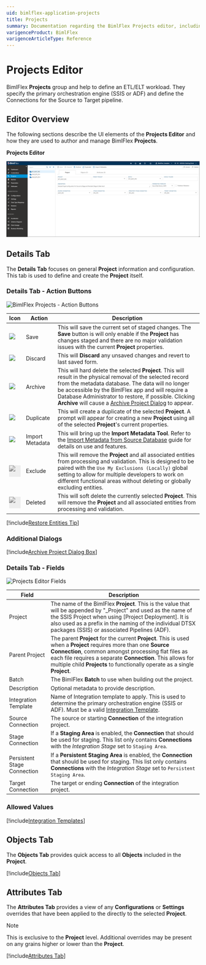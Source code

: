 ```yaml
---
uid: bimlflex-application-projects
title: Projects
summary: Documentation regarding the BimlFlex Projects editor, including editor fields, action buttons, field descriptions, setting options, and overrides.
varigenceProduct: BimlFlex
varigenceArticleType: Reference
---
```

# Projects Editor

BimlFlex **Projects** group and help to define an ETL/ELT workload. They specify the primary orchestration engine (SSIS or ADF) and define the  Connections for the Source to Target pipeline.

## Editor Overview

The following sections describe the UI elements of the **Projects Editor** and how they are used to author and manage BimlFlex **Projects**.

**Projects Editor**  

![BimlFlex Project Editor](images/bfx-projects-editor-overview.png "BimlFlex Project Editor")

## Details Tab

The **Details Tab** focuses on general **Project** information and configuration.  This tab is used to define and create the **Project** itself.

### Details Tab - Action Buttons

![BimlFlex Projects - Action Buttons](images/bfx-projects-action-buttons.png "BimlFlex Projects - Action Buttons")

|Icon|Action|Description|
|-|-|-|
|<div class="icon-col m-5"><img src="images/svg-icons/save.svg" /></div>|Save|This will save the current set of staged changes.  The **Save** button is will only enable if the **Project** has changes staged and there are no major validation issues with the current **Project** properties.|
| <div class="icon-col m-5"><img src="images/svg-icons/discard.svg" /></div> | Discard | This will **Discard** any unsaved changes and revert to last saved form. |
|<div class="icon-col m-5"><img src="images/svg-icons/archive-delete.svg" /></div>|Archive|This will hard delete the selected **Project**.  This will result in the physical removal of the selected record from the metadata database.  The data will no longer be accessible by the BimlFlex app and will require a Database Administrator to restore, if possible. Clicking **Archive** will cause a [Archive Project Dialog](#archive-project-dialog-box) to appear.|
|<div class="icon-col m-5"><img src="images/svg-icons/duplicate-objects.svg" /></div>|Duplicate|This will create a duplicate of the selected **Project**.  A prompt will appear for creating a new **Project** using all of the selected **Project**'s current properties.|
|<div class="icon-col m-5"><img src="images/svg-icons/import-metadata.svg" /></div>|<span class="nowrap-col m-5">Import Metadata</span>|This will bring up the **Import Metadata Tool**.  Refer to the [Import Metadata from Source Database](../concepts/importing-metadata.md) guide for details on use and features.|
|<div class="icon-col m-5" style="width:30px; height:30px;background:#EEE;"><img style="filter: brightness(100%) contrast(95%) grayscale(100%);" src="images/bimlflex-app-action-switch.png" /></div>|Exclude|This will remove the **Project** and all associated entities from processing and validation.  This is designed to be paired with the `Use My Exclusions (Locally)` global setting to allow for multiple developers to work on different functional areas without deleting or globally excluding entities.|
|<div class="icon-col m-5" style="width:30px; height:30px;background:#EEE;"><img style="filter: brightness(100%) contrast(95%) grayscale(100%);" src="images/bimlflex-app-action-switch.png" /></div>|Deleted|This will soft delete the currently selected **Project**.  This will remove the **Project** and all associated entities from processing and validation.|
<!--
|<div class="icon-col m-5"><img src="images/svg-icons/refresh.svg" /></div>|Refresh|This will trigger a refresh of the metadata for the selected **Project**.|
-->
[//]: # (TODO: Find a switch SVG to use for Deleted)

[!include[Restore Entities Tip](_tip-restore-entities.md)]

### Additional Dialogs

[!include[Archive Project Dialog Box](_dialog-archive-project-single.md)]

### Details Tab - Fields

<img
    src="images/bimlflex-app-editor-projects-fields.png"
    title="Projects Editor Fields"
/>

|Field|Description|
|-|-|
| Project |The name of the BimlFlex **Project**.  This is the value that will be appended by "_Project" and used as the name of the SSIS Project when using [Project Deployment].  It is also used as a prefix in the naming of the individual DTSX packages (SSIS) or associated Pipelines (ADF).|
| Parent Project |The parent **Project** for the current **Project**.  This is used when a **Project** requires more than one **Source Connection**, common amongst processing flat files as each file requires a separate **Connection**.  This allows for multiple child **Projects** to functionally operate as a single **Project**.|
| Batch |The BimlFlex **Batch** to use when building out the project.|
| Description |Optional metadata to provide description.|
| Integration Template |Name of Integration template to apply.  This is used to determine the primary orchestration engine (SSIS or ADF). Must be a valid [Integration Template](#integration-templates).|
| Source Connection |The source or starting **Connection** of the integration project.|
| Stage Connection |If a **Staging Area** is enabled, the **Connection** that should be used for staging.  This list only contains **Connections** with the *Integration Stage* set to `Staging Area`.|
| Persistent Stage Connection |If a **Persistent Staging Area** is enabled, the **Connection** that should be used for staging.  This list only contains **Connections** with the *Integration Stage* set to `Persistent Staging Area`.|
| Target Connection |The target or ending **Connection** of the integration project.|

### Allowed Values

[!include[Integration Templates](_enum-integration-template.md)]

## Objects Tab

The **Objects Tab** provides quick access to all **Objects** included in the **Project**.

[!include[Objects Tab](_tab-objects.md)]

## Attributes Tab

The **Attributes Tab** provides a view of any **Configurations** or **Settings** overrides that have been applied to the directly to the selected **Project**.  

>[!NOTE]
> This is exclusive to the **Project** level.  Additional overrides may be present on any grains higher or lower than the **Project**.

[!include[Attributes Tab](_tab-attributes.md)]
